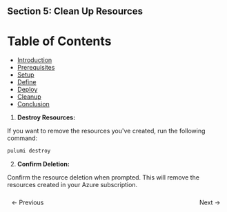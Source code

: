 
## Section 5: Clean Up Resources


# Table of Contents

- [Introduction](https://bitquip.github.io/Azure-SQL/1_introduction)
- [Prerequisites](https://bitquip.github.io/Azure-SQL/2_prerequisites)
- [Setup](https://bitquip.github.io/Azure-SQL/3_setup)
- [Define](https://bitquip.github.io/Azure-SQL/4_define)
- [Deploy](https://bitquip.github.io/Azure-SQL/5_deploy)
- [Cleanup](https://bitquip.github.io/Azure-SQL/6_cleanup)
- [Conclusion](https://bitquip.github.io/Azure-SQL/7_conclusion)




1. **Destroy Resources:**

If you want to remove the resources you've created, run the following command:

```bash
pulumi destroy
```

2. **Confirm Deletion:**

Confirm the resource deletion when prompted. This will remove the resources created in your Azure subscription.

<div style="display: flex; justify-content: space-between; align-items: center;">
    <a href="https://bitquip.github.io/Azure-SQL/5_deploy" style="margin: 10px; text-decoration: none;">← Previous</a>
    <a href="https://bitquip.github.io/Azure-SQL/7_conclusion" style="margin: 10px; text-decoration: none;">Next →</a>
</div>

